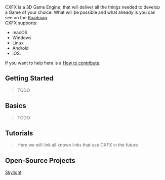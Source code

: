 
CXFX is a 3D Game Engine, that will deliver all the things needed to develop a Game of your choice.
What will be possible and what already is you can see on the [Roadmap](./roadmap).<br>
CXFX supports:

* macOS
* Windows
* Linux
* Android
* iOS.

If you want to help here is a [How to contribute](./how-to-contribute).

## Getting Started

> TODO
<!--* [Installation of CXFX](./installation)-->

## Basics

> TODO

## Tutorials

> Here we will link all known links that use CXFX in the future

<!--* [Basic Tutorials](./basic-tutorials)-->

## Open-Source Projects

[Skylight](https://github.com/SkycoinProject/cxfx/tree/master/games/skylight)